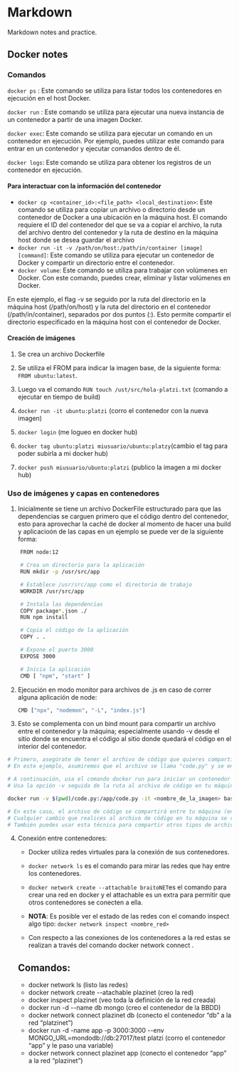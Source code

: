 # Markdown
Markdown notes and practice.

## Docker notes
### Comandos

`docker ps` : Este comando se utiliza para listar todos los contenedores en ejecución en el host Docker.

`docker run` : Este comando se utiliza para ejecutar una nueva instancia de un contenedor a partir de una imagen Docker.

`docker exec`: Este comando se utiliza para ejecutar un comando en un contenedor en ejecución. Por ejemplo, puedes utilizar este comando para entrar en un contenedor y ejecutar comandos dentro de él.

`docker logs`: Este comando se utiliza para obtener los registros de un contenedor en ejecución.



#### Para interactuar con la información del contenedor
* `docker cp <container_id>:<file_path> <local_destination>`: Este comando se utiliza para copiar un archivo o directorio desde un contenedor de Docker a una ubicación en la máquina host. El comando requiere el ID del contenedor del que se va a copiar el archivo, la ruta del archivo dentro del contenedor y la ruta de destino en la máquina host donde se desea guardar el archivo
* `docker run -it -v /path/on/host:/path/in/container [image] [command]`: Este comando se utiliza para ejecutar un contenedor de Docker y compartir un directorio entre el contenedor.
* `docker volume`: Este comando se utiliza para trabajar con volúmenes en Docker. Con este comando, puedes crear, eliminar y listar volúmenes en Docker.


En este ejemplo, el flag -v se seguido por la ruta del directorio en la máquina host (/path/on/host) y la ruta del directorio en el contenedor (/path/in/container), separados por dos puntos (:). Esto permite compartir el directorio especificado en la máquina host con el contenedor de Docker.

#### Creación de imágenes

1. Se crea un archivo Dockerfile
2. Se utiliza el FROM para indicar la imagen base, de la siguiente forma: `FROM ubuntu:latest`.

3. Luego va el comando `RUN touch /ust/src/hola-platzi.txt` (comando a ejecutar en tiempo de build)

4. `docker run -it ubuntu:platzi` (corro el contenedor con la nueva imagen)
5. `docker login` (me logueo en docker hub)
6. `docker tag ubuntu:platzi miusuario/ubuntu:platzy`(cambio el tag para poder subirla a mi docker hub)
7. `docker push miusuario/ubuntu:platzi` (publico la imagen a mi docker hub)


### Uso de imágenes y capas en contenedores

1. Inicialmente se tiene un archivo DockerFile estructurado para que las dependencias se carguen primero que el código dentro del contenedor, esto para aprovechar la caché de docker al momento de hacer una build y aplicacioón de las capas en un ejemplo se puede ver de la siguiente forma:
```bash
    FROM node:12

    # Crea un directorio para la aplicación
    RUN mkdir -p /usr/src/app

    # Establece /usr/src/app como el directorio de trabajo
    WORKDIR /usr/src/app

    # Instala las dependencias
    COPY package*.json ./
    RUN npm install

    # Copia el código de la aplicación
    COPY . .

    # Expone el puerto 3000
    EXPOSE 3000

    # Inicia la aplicación
    CMD [ "npm", "start" ]
```

2.  Ejecución en modo monitor para archivos de .js en caso de correr alguna aplicación de node:
    ```bash
    CMD ["npx", "nodemon", "-L", "index.js"]
    ```
3. Esto se complementa con un bind mount para compartir un archivo entre el contenedor y la máquina; especialmente usando -v desde el sitio donde se encuentra el código al sitio donde quedará el código en el interior del contenedor.

```bash
# Primero, asegúrate de tener el archivo de código que quieres compartir en tu máquina en el directorio deseado.
# En este ejemplo, asumiremos que el archivo se llama "code.py" y se encuentra en el directorio actual (.).

# A continuación, usa el comando docker run para iniciar un contenedor de Docker y establecer un bind mount para compartir el archivo de código.
# Usa la opción -v seguida de la ruta al archivo de código en tu máquina y la ruta al directorio donde quieres que aparezca el archivo en el contenedor.

docker run -v $(pwd)/code.py:/app/code.py -it <nombre_de_la_imagen> bash

# En este caso, el archivo de código se compartirá entre tu máquina (en el directorio actual) y el contenedor (en el directorio /app).
# Cualquier cambio que realices al archivo de código en tu máquina se reflejará en el contenedor y viceversa.
# También puedes usar esta técnica para compartir otros tipos de archivos, como configuraciones o recursos, entre tu máquina y el contenedor.
```

4. Conexión entre contenedores:

    * Docker utiliza redes virtuales para la conexión de sus contenedores.

    * `docker network ls`  es el comando para mirar las redes que hay entre los contenedores.

    * `docker network create --attachable braitoNET`es el comando para crear una red en docker y el attachable es un extra para permitir que otros contenedores se conecten a ella. 
    * __NOTA__: Es posible ver el estado de las redes con el comando inspect algo tipo: `docker network inspect <nombre_red>`

    *  Con respecto a las conexiones de los contenedores a la red estas se realizan a través del comando docker network connect <nombre de la red> <nombre del contenedor>.
    ## Comandos:
    *  docker network ls (listo las redes)
    *  docker network create --atachable plazinet (creo la red)
    *  docker inspect plazinet (veo toda la definición de la red creada)
    *  docker run -d --name db mongo (creo el contenedor de la BBDD)
    *  docker network connect plazinet db (conecto el contenedor “db” a la red “platzinet”)
    *  docker run -d -name app -p 3000:3000 --env MONGO_URL=mondodb://db:27017/test platzi (corro el contenedor “app” y le paso una variable)
    *  docker network connect plazinet app (conecto el contenedor “app” a la red “plazinet”)







